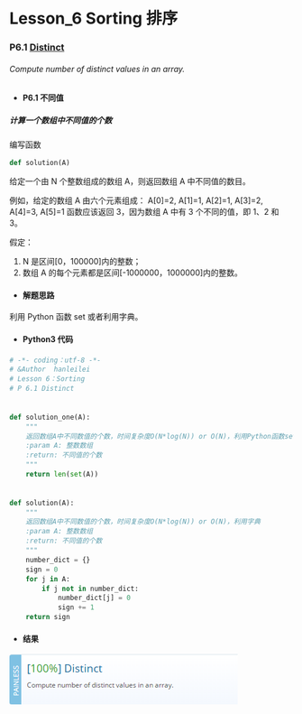 # Lesson_6 Sorting 排序

### P6.1 [Distinct](https://app.codility.com/programmers/lessons/2-arrays/distinct/)

###### Compute number of distinct values in an array.

- #### P6.1 不同值

##### 计算一个数组中不同值的个数

编写函数

```python
def solution(A)
```

给定一个由 N 个整数组成的数组 A，则返回数组 A 中不同值的数目。

例如，给定的数组 A 由六个元素组成：
A[0]=2, A[1]=1, A[2]=1, A[3]=2, A[4]=3, A[5]=1
函数应该返回 3，因为数组 A 中有 3 个不同的值，即 1、2 和 3。

假定：

1.  N 是区间[0，100000]内的整数；
2.  数组 A 的每个元素都是区间[-1000000，1000000]内的整数。

- #### 解题思路

利用 Python 函数 set 或者利用字典。

- #### Python3 代码

```python
# -*- coding：utf-8 -*-
# &Author  hanleilei
# Lesson 6：Sorting
# P 6.1 Distinct


def solution_one(A):
    """
    返回数组A中不同数值的个数，时间复杂度O(N*log(N)) or O(N)，利用Python函数set
    :param A: 整数数组
    :return: 不同值的个数
    """
    return len(set(A))


def solution(A):
    """
    返回数组A中不同数值的个数，时间复杂度O(N*log(N)) or O(N)，利用字典
    :param A: 整数数组
    :return: 不同值的个数
    """
    number_dict = {}
    sign = 0
    for j in A:
        if j not in number_dict:
            number_dict[j] = 0
            sign += 1
    return sign
```

- #### 结果

![image](https://github.com/Anfany/Codility-Lessons-By-Python3/blob/master/L6_Sorting/6.1.png)
